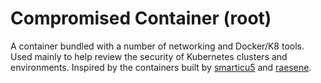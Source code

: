 # Compromised Container (root)

A container bundled with a number of networking and Docker/K8 tools. Used mainly to help review the security of Kubernetes clusters and environments. Inspired by the containers built by [smarticu5](https://github.com/smarticu5/Container-review-admin) and [raesene](https://github.com/raesene/alpine-containertools).